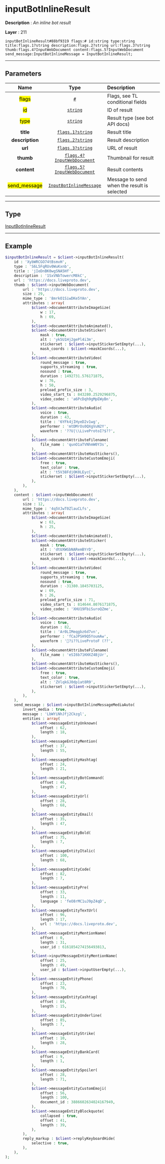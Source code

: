 # inputBotInlineResult

**Description** : *An inline bot result*

**Layer** : 211

```tl
inputBotInlineResult#88bf9319 flags:# id:string type:string title:flags.1?string description:flags.2?string url:flags.3?string thumb:flags.4?InputWebDocument content:flags.5?InputWebDocument send_message:InputBotInlineMessage = InputBotInlineResult;
```

---

## Parameters

| Name | Type | Description |
| :---: | :---: | :--- |
| <mark>flags</mark> | [`#`](type/#) | Flags, see TL conditional fields |
| <mark>id</mark> | [`string`](type/string) | ID of result |
| <mark>type</mark> | [`string`](type/string) | Result type (see bot API docs) |
| **title** | [`flags.1?string`](type/string) | Result title |
| **description** | [`flags.2?string`](type/string) | Result description |
| **url** | [`flags.3?string`](type/string) | URL of result |
| **thumb** | [`flags.4?InputWebDocument`](type/InputWebDocument) | Thumbnail for result |
| **content** | [`flags.5?InputWebDocument`](type/InputWebDocument) | Result contents |
| <mark>send_message</mark> | [`InputBotInlineMessage`](type/InputBotInlineMessage) | Message to send when the result is selected |

---

## Type

[InputBotInlineResult](type/InputBotInlineResult)

---

## Example

```php
$inputBotInlineResult = $client->inputBotInlineResult(
	id : 'XybWRCGO74tBsmvH',
	type : 'S6L5FqRUv0WuKxnb',
	title : 'jIeDnBK0wgSNA5Hf',
	description : '1SxVNbTowercM8kC',
	url : 'https://docs.liveproto.dev',
	thumb : $client->inputWebDocument(
		url : 'https://docs.liveproto.dev',
		size : 29,
		mime_type : '8mrkO1SiwDKe5YAn',
		attributes : array(
			$client->documentAttributeImageSize(
				w : 17,
				h : 69,
			),
			$client->documentAttributeAnimated(),
			$client->documentAttributeSticker(
				mask : true,
				alt : 'yk5U1Hj2gePl4i3m',
				stickerset : $client->inputStickerSetEmpty(...),
				mask_coords : $client->maskCoords(...),
			),
			$client->documentAttributeVideo(
				round_message : true,
				supports_streaming : true,
				nosound : true,
				duration : 1492731.576171875,
				w : 76,
				h : 50,
				preload_prefix_size : 3,
				video_start_ts : 843280.2529296875,
				video_codec : 'a6PcDqh9gMpEWyBn',
			),
			$client->documentAttributeAudio(
				voice : true,
				duration : 43,
				title : '6YFk4jIHyeD2v1wg',
				performer : 'mtDMrOs0QXgVuN2Y',
				waveform : '??U|\\LiveProtoI?$??',
			),
			$client->documentAttributeFilename(
				file_name : 'qunO1aTVNhmW0Y3s',
			),
			$client->documentAttributeHasStickers(),
			$client->documentAttributeCustomEmoji(
				free : true,
				text_color : true,
				alt : 't5V38FdjOK0LEycC',
				stickerset : $client->inputStickerSetEmpty(...),
			),
		),
	),
	content : $client->inputWebDocument(
		url : 'https://docs.liveproto.dev',
		size : 12,
		mime_type : '4q5VJwT0ZlauCLfs',
		attributes : array(
			$client->documentAttributeImageSize(
				w : 63,
				h : 25,
			),
			$client->documentAttributeAnimated(),
			$client->documentAttributeSticker(
				mask : true,
				alt : 'dtUXWGbNARemBYrD',
				stickerset : $client->inputStickerSetEmpty(...),
				mask_coords : $client->maskCoords(...),
			),
			$client->documentAttributeVideo(
				round_message : true,
				supports_streaming : true,
				nosound : true,
				duration : -31380.1845703125,
				w : 69,
				h : 26,
				preload_prefix_size : 71,
				video_start_ts : 814644.8076171875,
				video_codec : 'XHU19FbiSuroQZme',
			),
			$client->documentAttributeAudio(
				voice : true,
				duration : 82,
				title : 'Ar0LIMeqgbz6d7vn',
				performer : 'fCaJPSH9Q5YoumAw',
				waveform : '?i??LiveProtoF	(??',
			),
			$client->documentAttributeFilename(
				file_name : 'eSI6b71KHXZ4BjUr',
			),
			$client->documentAttributeHasStickers(),
			$client->documentAttributeCustomEmoji(
				free : true,
				text_color : true,
				alt : 'ZVlqkGJ0dp1at8R9',
				stickerset : $client->inputStickerSetEmpty(...),
			),
		),
	),
	send_message : $client->inputBotInlineMessageMediaAuto(
		invert_media : true,
		message : 'LbWYiNhJfj2Ckzgl',
		entities : array(
			$client->messageEntityUnknown(
				offset : 62,
				length : 18,
			),
			$client->messageEntityMention(
				offset : 37,
				length : 55,
			),
			$client->messageEntityHashtag(
				offset : 24,
				length : 21,
			),
			$client->messageEntityBotCommand(
				offset : 46,
				length : 47,
			),
			$client->messageEntityUrl(
				offset : 28,
				length : 68,
			),
			$client->messageEntityEmail(
				offset : 35,
				length : 47,
			),
			$client->messageEntityBold(
				offset : 75,
				length : 7,
			),
			$client->messageEntityItalic(
				offset : 100,
				length : 68,
			),
			$client->messageEntityCode(
				offset : 82,
				length : 7,
			),
			$client->messageEntityPre(
				offset : 33,
				length : 11,
				language : 'feO8rMC1uJ9pZ4qD',
			),
			$client->messageEntityTextUrl(
				offset : 96,
				length : 17,
				url : 'https://docs.liveproto.dev',
			),
			$client->messageEntityMentionName(
				offset : 0,
				length : 31,
				user_id : 6161854274156493813,
			),
			$client->inputMessageEntityMentionName(
				offset : 25,
				length : 49,
				user_id : $client->inputUserEmpty(...),
			),
			$client->messageEntityPhone(
				offset : 23,
				length : 70,
			),
			$client->messageEntityCashtag(
				offset : 89,
				length : 15,
			),
			$client->messageEntityUnderline(
				offset : 85,
				length : 7,
			),
			$client->messageEntityStrike(
				offset : 10,
				length : 28,
			),
			$client->messageEntityBankCard(
				offset : 9,
				length : 1,
			),
			$client->messageEntitySpoiler(
				offset : 28,
				length : 71,
			),
			$client->messageEntityCustomEmoji(
				offset : 56,
				length : 100,
				document_id : 3886602634024167949,
			),
			$client->messageEntityBlockquote(
				collapsed : true,
				offset : 41,
				length : 39,
			),
		),
		reply_markup : $client->replyKeyboardHide(
			selective : true,
		),
	),
);
```